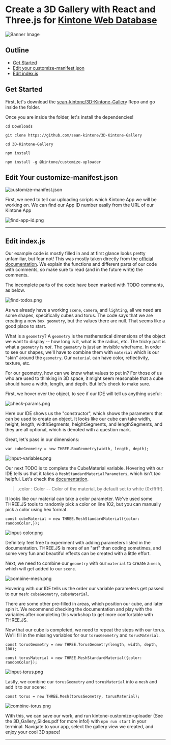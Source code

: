# Create a 3D Gallery with React and Three.js for [Kintone Web Database](https://developer.kintone.io/hc/en-us/)

![Banner Image](banner.gif)

## Outline

* [Get Started](#get-started)
* [Edit your customize-manifest.json](#edit-your-customize-manifest.json)
* [Edit index.js](#edit-index.js)

## Get Started

First, let's download the [sean-kintone/3D-Kintone-Gallery](https://github.com/sean-kintone/3D-Kintone-Gallery) Repo and go inside the folder.

Once you are inside the folder, let's install the dependencies!

```shell
cd Downloads

git clone https://github.com/sean-kintone/3D-Kintone-Gallery

cd 3D-Kintone-Gallery

npm install

npm install -g @kintone/customize-uploader
```

## Edit Your customize-manifest.json

![customize-manifest.json](customize-manifest.png)

First, we need to tell our uploading scripts which Kintone App we will be working on.
We can find our App ID number easily from the URL of our Kintone App

![find-app-id.png](find-app-id.png)

---

## Edit index.js

Our example code is mostly filled in and at first glance looks pretty unfamiliar, but fear not! This was mostly taken directly from the [official documentation](https://threejs.org/docs/index.html#manual/en/introduction/Creating-a-scene). We explain the functions and different parts of our code with comments, so make sure to read (and in the future write) the comments.

The incomplete parts of the code have been marked with TODO comments, as below.

![find-todos.png](find-todos.png)

As we already have a working `scene`, `camera`, and `lighting`, all we need are some shapes, specifically cubes and torus.
The code says that we are creating a new `box geometry`, but the values there are null. That seems like a good place to start.

What is a `geometry`? A `geometry` is the mathematical dimensions of the object we want to  display -- how long is it, what is the radius, etc.
The tricky part is what a `geometry` is *not*. The `geometry` is just an invisible wireframe. In order to see our shapes, we'll have to combine them with `material` which is our "skin" around the `geometry`. Our `material` can have color, reflectivity, texture, etc.

For our geometry, how can we know what values to put in? For those of us who are used to thinking in 3D space, it might seem reasonable that a cube should have a width, length, and depth. But let's check to make sure.

First, we hover over the object, to see if our IDE will tell us anything useful:

![check-params.png](check-params.png)

Here our IDE shows us the "constructor", which shows the parameters that can be used to create an object. It looks like our cube can take width, height, length, widthSegments, heightSegments, and lengthSegments, and they are all optional, which is denoted with a question mark.

Great, let's pass in our dimensions:

`var cubeGeometry = new THREE.BoxGeometry(width, length, depth);`

![input-variables.png](input-variables.png)

Our next TODO is to complete the CubeMaterial variable. Hovering with our IDE tells us that it takes a `MeshStandardMaterialParameters`, which isn't *too* helpful. Let's check the [documentation](https://threejs.org/docs/index.html?q=mesh#api/en/materials/MeshStandardMaterial).

> .color : Color -- Color of the material, by default set to white (0xffffff).

It looks like our material can take a color parameter. We've used some THREE.JS tools to randomly pick a color on line 102, but you can manually pick a color using hex format.

`const cubeMaterial = new THREE.MeshStandardMaterial({color: randomColor,});`

![input-color.png](input-color.png)

Definitely feel free to experiment with adding parameters listed in the documentation. THREE.JS is more of an "art" than coding sometimes, and some very fun and beautiful effects can be created with a little effort.

Next, we need to combine our `geometry` with our `material` to create a `mesh`, which will get added to our `scene`.

![combine-mesh.png](combine-mesh.png)

Hovering with our IDE tells us the order our variable parameters get passed to our `mesh`: `cubeGeometry`, `cubeMaterial`.

There are some other pre-filled in areas, which position our cube, and later spin it. We recommend checking the documentation and play with the variables after completing this workshop to get more comfortable with THREE.JS.

Now that our cube is completed, we need to repeat the steps with our torus. We'll fill in the missing variables for our `torusGeometry` and `torusMaterial`.

`const torusGeometry = new THREE.TorusGeometry(length, width, depth, 100);`

`const torusMaterial = new THREE.MeshStandardMaterial({color: randomColor});`

![input-torus.png](input-torus.png)

Lastly, we combine our `torusGeometry` and `torusMaterial` into a `mesh` and add it to our scene:

`const torus = new THREE.Mesh(torusGeometry, torusMaterial);`

![combine-torus.png](combine-torus.png)

With this, we can save our work, and run kintone-customize-uploader (See the 3D_Gallery_Slides.pdf for more info!) with `npm run start` in your terminal. Navigate to your app, select the gallery view we created, and enjoy your cool 3D space!

---
